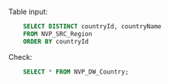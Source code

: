 Table input:

```SQL
    SELECT DISTINCT countryId, countryName
    FROM NVP_SRC_Region
    ORDER BY countryId
```

Check:

```SQL
    SELECT * FROM NVP_DW_Country;
```
